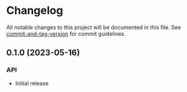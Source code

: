 # Changelog

All notable changes to this project will be documented in this file. See
[commit-and-tag-version](https://github.com/absolute-version/commit-and-tag-version) for commit
guidelines.

## 0.1.0 (2023-05-16)

### API

* Initial release
